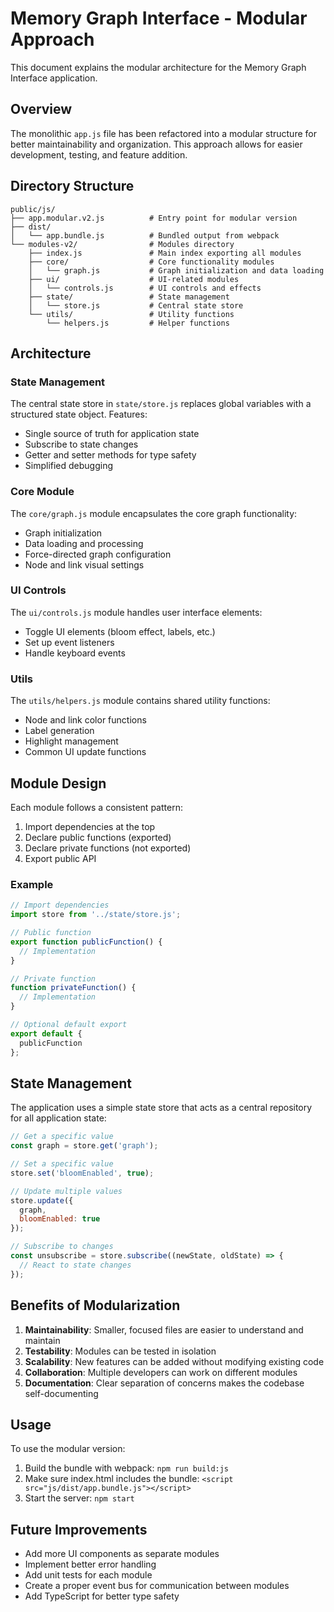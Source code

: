 # Memory Graph Interface - Modular Approach

This document explains the modular architecture for the Memory Graph Interface application.

## Overview

The monolithic `app.js` file has been refactored into a modular structure for better maintainability and organization. This approach allows for easier development, testing, and feature addition.

## Directory Structure

```
public/js/
├── app.modular.v2.js          # Entry point for modular version
├── dist/
│   └── app.bundle.js          # Bundled output from webpack
└── modules-v2/                # Modules directory
    ├── index.js               # Main index exporting all modules
    ├── core/                  # Core functionality modules
    │   └── graph.js           # Graph initialization and data loading
    ├── ui/                    # UI-related modules
    │   └── controls.js        # UI controls and effects
    ├── state/                 # State management
    │   └── store.js           # Central state store
    └── utils/                 # Utility functions
        └── helpers.js         # Helper functions
```

## Architecture

### State Management

The central state store in `state/store.js` replaces global variables with a structured state object. Features:

- Single source of truth for application state
- Subscribe to state changes
- Getter and setter methods for type safety
- Simplified debugging

### Core Module

The `core/graph.js` module encapsulates the core graph functionality:

- Graph initialization
- Data loading and processing
- Force-directed graph configuration
- Node and link visual settings

### UI Controls

The `ui/controls.js` module handles user interface elements:

- Toggle UI elements (bloom effect, labels, etc.)
- Set up event listeners
- Handle keyboard events

### Utils

The `utils/helpers.js` module contains shared utility functions:

- Node and link color functions
- Label generation
- Highlight management
- Common UI update functions

## Module Design

Each module follows a consistent pattern:

1. Import dependencies at the top
2. Declare public functions (exported)
3. Declare private functions (not exported)
4. Export public API

### Example

```javascript
// Import dependencies
import store from '../state/store.js';

// Public function
export function publicFunction() {
  // Implementation
}

// Private function
function privateFunction() {
  // Implementation
}

// Optional default export
export default {
  publicFunction
};
```

## State Management

The application uses a simple state store that acts as a central repository for all application state:

```javascript
// Get a specific value
const graph = store.get('graph');

// Set a specific value
store.set('bloomEnabled', true);

// Update multiple values
store.update({
  graph,
  bloomEnabled: true
});

// Subscribe to changes
const unsubscribe = store.subscribe((newState, oldState) => {
  // React to state changes
});
```

## Benefits of Modularization

1. **Maintainability**: Smaller, focused files are easier to understand and maintain
2. **Testability**: Modules can be tested in isolation
3. **Scalability**: New features can be added without modifying existing code
4. **Collaboration**: Multiple developers can work on different modules
5. **Documentation**: Clear separation of concerns makes the codebase self-documenting

## Usage

To use the modular version:

1. Build the bundle with webpack: `npm run build:js`
2. Make sure index.html includes the bundle: `<script src="js/dist/app.bundle.js"></script>`
3. Start the server: `npm start`

## Future Improvements

- Add more UI components as separate modules
- Implement better error handling
- Add unit tests for each module
- Create a proper event bus for communication between modules
- Add TypeScript for better type safety